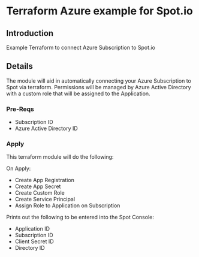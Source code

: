 # Terraform Azure example for Spot.io

## Introduction
Example Terraform to connect Azure Subscription to Spot.io

## Details
The module will aid in automatically connecting your Azure Subscription to Spot via terraform. Permissions will be managed by Azure Active Directory with a custom role that will be assigned to the Application. 

### Pre-Reqs
* Subscription ID
* Azure Active Directory ID

### Apply
This terraform module will do the following:

On Apply:
* Create App Registration
* Create App Secret
* Create Custom Role
* Create Service Principal 
* Assign Role to Application on Subscription

Prints out the following to be entered into the Spot Console:
* Application ID
* Subscription ID
* Client Secret ID
* Directory ID
